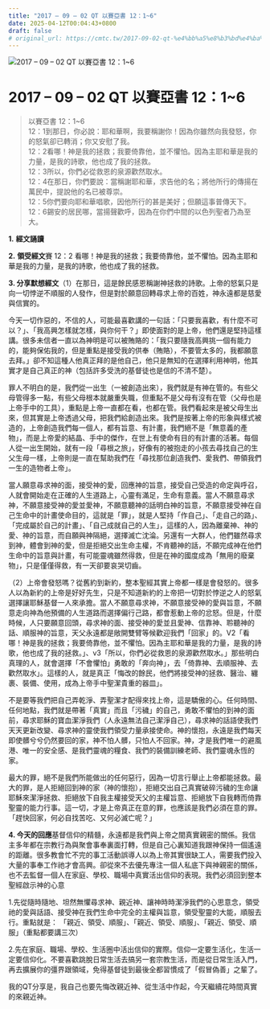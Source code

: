 ```yaml
---
title: "2017 – 09 – 02 QT 以賽亞書 12：1~6"
date: 2025-04-12T00:04:43+0800
draft: false
# original_url: https://cmtc.tw/2017-09-02-qt-%e4%bb%a5%e8%b3%bd%e4%ba%9e%e6%9b%b8-12%ef%bc%9a16
---
```


![2017 – 09 – 02 QT 以賽亞書 12：1~6](/images/qt.jpg   "2017 – 09 – 02 QT 以賽亞書 12：1~6")

# 2017 – 09 – 02 QT 以賽亞書 12：1~6

> 以賽亞書 12：1~6  
> 12：1到那日，你必說：耶和華啊，我要稱謝你！因為你雖然向我發怒，你的怒氣卻已轉消；你又安慰了我。  
> 12：2看哪！神是我的拯救；我要倚靠他，並不懼怕。因為主耶和華是我的力量，是我的詩歌，他也成了我的拯救。  
> 12：3所以，你們必從救恩的泉源歡然取水。  
> 12：4在那日，你們要說：當稱謝耶和華，求告他的名；將他所行的傳揚在萬民中，提說他的名已被尊崇。  
> 12：5你們要向耶和華唱歌，因他所行的甚是美好；但願這事普傳天下。  
> 12：6錫安的居民哪，當揚聲歡呼，因為在你們中間的以色列聖者乃為至大。

**1.** **經文誦讀**

**2.** **領受經文**賽 12：2 看哪！神是我的拯救；我要倚靠他，並不懼怕。因為主耶和華是我的力量，是我的詩歌，他也成了我的拯救。

**3. 分享默想經文**（1）在那日，這是餘民感恩稱謝神拯救的詩歌。上帝的怒氣只是向一切悖逆不順服的人發作，但是對於願意回轉尋求上帝的百姓，神永遠都是慈愛與信實的。

今天一切作惡的，不信的人，可能最喜歡講的一句話：「只要我喜歡，有什麼不可以？」、「我高興怎樣就怎樣，與你何干？」即使面對的是上帝，他們還是堅持這樣講。很多未信者一直以為神明是可以被賄賂的：「我只要隨我高興挑一個有能力的，能夠保佑我的，但是重點是接受我的供奉（賄賂），不要管太多的，我都願意去拜。」卻不知這種人他真正拜的是他自己，他只是無知的在選擇利用神明，他其實才是自己真正的神（包括許多受洗的基督徒也是信的不清不楚）。

罪人不明白的是，我們從一出生（一被創造出來），我們就是有神在管的。有些父母管得多一點，有些父母根本就嚴重失職，但重點不是父母有沒有在管（父母也是上帝手中的工具），重點是上帝一直都在看，也都在管。我們看起來是被父母生出來，但其實是上帝透過父母，把我們給創造出來。我們是按著上帝的形象與樣式被造的，上帝創造我們每一個人，都有旨意、有計畫，我們絕不是「無意義的產物」，而是上帝愛的結晶、手中的傑作，在世上有使命有目的有計畫的活著。每個人從一出生開始，就有一段「尋根之旅」，好像有的被抱走的小孩去尋找自己的生父生母一樣，上帝則是一直在幫助我們在「尋找那位創造我們、愛我們、帶領我們一生的造物者上帝」。

當人願意尋求神的面，接受神的愛，回應神的旨意，接受自己受造的命定與呼召，人就會開始走在正確的人生道路上，心靈有滿足，生命有意義。當人不願意尋求神，不願意接受神的愛並愛神，不願意聽神的話明白神的旨意，不願意接受神在自己生命中的計畫使命目的，這就是「罪」，就是人堅持「作自己」、「走自己的路」、「完成屬於自己的計畫」、「自己成就自己的人生」，這樣的人，因為離棄神、神的愛、神的旨意，而自願與神隔絕，選擇滅亡沈淪。另還有一大群人，他們雖然尋求到神，體會到神的愛，但是拒絕交出生命主權，不肯聽神的話，不願完成神在他們生命中的旨意與計畫，有可能靈魂雖然得救，但是在神的國度成為「無用的廢棄物」，只是僅僅得救，有一天卻要哀哭切齒。

（2）上帝會發怒嗎？從舊約到新約，整本聖經其實上帝都一樣是會發怒的。很多人以為新約的上帝是好好先生，只是不知道新約的上帝把一切對於悖逆之人的怒氣選擇讓耶穌基督一人來承擔。當人不願意尋求神，不願意接受神的愛與旨意，不願意走向神為他預備的人生道路而選擇偏行己路，都會惹動上帝的忿怒。但是，什麼時候，人只要願意回頭，尋求神的面、接受神的愛並且愛神、信靠神、聆聽神的話、順服神的旨意，天父永遠都是敞開雙臂等候歡迎我們「回家」的。V2「看哪！神是我的拯救；我要倚靠他，並不懼怕。因為主耶和華是我的力量，是我的詩歌，他也成了我的拯救。」、v3「所以，你們必從救恩的泉源歡然取水。」那些明白真理的人，就會選擇「不會懼怕」勇敢的「奔向神」，去「倚靠神、去順服神、去歡然取水」。這樣的人，就是真正「悔改的餘民，他們將接受神的拯救、醫治、纏裹、裝備、使用，成為上帝手中聖潔貴重的器皿」。

不是要等我們把自己弄乾淨、弄聖潔才配得來找上帝，這是驕傲的心。任何時間、任何地點，我們就是帶著「真實」而且「污穢」的自己，勇敢不懼怕的到神的面前，尋求耶穌的寶血潔淨我們（人永遠無法自己潔淨自己），尋求神的話語使我們天天更新改變、尋求神的靈使我們領受力量承接使命。神的懷抱，永遠是我們每天即使髒兮兮仍然要回的家，神不怕人髒，只怕人不回家。神，才是我們唯一的避風港、唯一的安全感、是我們靈魂的糧食、我們的裝備訓練老師、我們靈魂永恆的家。

最大的罪，絕不是我們所能做出的任何惡行，因為一切言行舉止上帝都能拯救。最大的罪，是人拒絕回到神的家（神的懷抱），拒絕交出自己真實破碎污穢的生命讓耶穌來潔淨拯救、拒絕放下自我主權接受天父的主權旨意、拒絕放下自我轉而倚靠聖靈的能力行事。這一切，才是上帝真正在意的罪，也應該是我們必須在意的罪。「趕快回家，何必自找苦吃、又何必滅亡呢？」

**4. 今天的回應**基督信仰的精髓，永遠都是我們與上帝之間真實親密的關係。我信主多年都在宗教行為與聚會事奉裏面打轉，但是自己心裏知道我跟神保持一個遙遠的距離。很多教會忙不完的事工活動誤導人以為上帝其實很缺工人，需要我們投入大量的事奉工作祂才會高興。卻從來不去優先專注一個人私底下與神親密的關係，也不去監督一個人在家庭、學校、職場中真實活出信仰的表現。我們必須回到整本聖經啟示神的心意

1.先從隨時隨地、坦然無懼尋求神、親近神、讓神時時潔淨我們的心思意念，領受祂的愛與話語、接受神在我們生命中完全的主權與旨意，領受聖靈的大能，順服去行。重點就是： 「親近、領受、順服」、「親近、領受、順服」、「親近、領受、順服」（重點都要講三次）

2.先在家庭、職場、學校、生活圈中活出信仰的實際。信仰一定要生活化，生活一定要信仰化。不要喜歡跳脫日常生活去搞另一套宗教生活，而是從日常生活入門，再去擴展你的彊界跟領域，免得基督徒到最後全都習慣成了「假冒偽善」之輩了。

我的QT分享是，我自己也要先悔改親近神、從生活中作起，今天繼續花時間真實的來親近神。